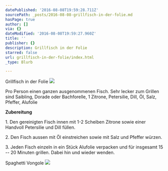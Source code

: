 ```yaml
---
datePublished: '2016-08-08T19:59:28.711Z'
sourcePath: _posts/2016-08-08-grillfisch-in-der-folie.md
hasPage: true
author: []
via: {}
dateModified: '2016-08-08T19:59:27.960Z'
title: ''
publisher: {}
description: Grillfisch in der Folie
starred: false
url: grillfisch-in-der-folie/index.html
_type: Blurb

---
```

Grillfisch in der Folie
![](https://the-grid-user-content.s3-us-west-2.amazonaws.com/ad0365a0-0b07-488e-a6ea-02c24a13bd81.jpg)

Pro Person einen ganzen ausgenommenen Fisch. Sehr lecker zum Grillen sind Saibling, Dorade oder Bachforelle, 1 Zitrone, Petersilie, Dill, Öl, Salz, Pfeffer, Alufolie

**Zubereitung**

1\. Den gereinigten Fisch innen mit 1-2 Scheiben Zitrone sowie einer Handvoll Petersilie und Dill füllen.

2\. Den Fisch aussen mit Öl einstreichen sowie mit Salz und Pfeffer würzen.

3\. Jeden Fisch einzeln in ein Stück Alufolie verpacken und für insgesamt 15 -- 20 Minuten grillen. Dabei hin und wieder wenden.

Spaghetti Vongole
![](https://the-grid-user-content.s3-us-west-2.amazonaws.com/57932af3-cf58-42e1-a38c-185dc8d3791a.jpg)